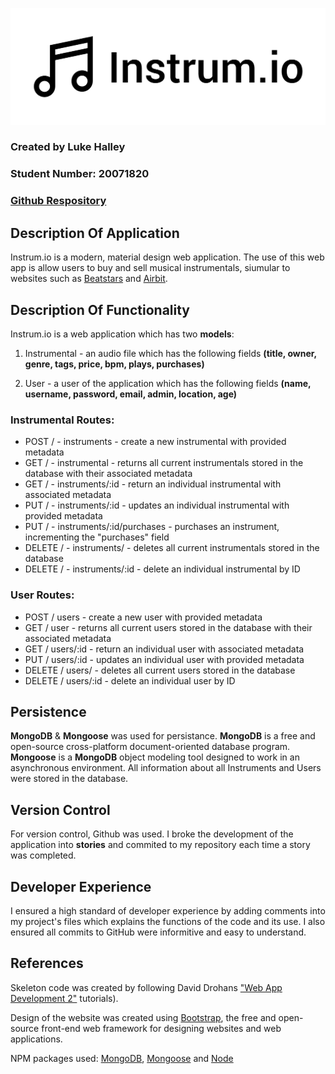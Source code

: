 
![Logo](https://raw.githubusercontent.com/lukehalley/Instrum.io/master/data/logo.png?token=AFW2_5TtEMDS6r_bnqH62XKp6cokYksUks5aPnbQwA%3D%3D)

### Created by Luke Halley
### Student Number: 20071820
### [Github Respository](https://github.com/lukehalley/Instrum.io)

## Description Of Application
Instrum.io is a modern, material design web application. The use of this web app is allow users to buy and sell musical instrumentals, siumular to websites such as [Beatstars](http://beatstars.com/) and [Airbit](https://airbit.com).

## Description Of Functionality
Instrum.io is a web application which has two **models**:

1. Instrumental - an audio file which has the following fields **(title, owner, genre, tags, price, bpm, plays, purchases)**

2. User - a user of the application which has the following fields **(name, username, password, email, admin, location, age)**

### Instrumental Routes: 
* POST / - instruments - create a new instrumental with provided metadata 
* GET / - instrumental - returns all current instrumentals stored in the database with their associated metadata 
* GET / - instruments/:id - return an individual instrumental with associated metadata 
* PUT / - instruments/:id - updates an individual instrumental with provided metadata 
* PUT / - instruments/:id/purchases - purchases an instrument, incrementing the "purchases" field 
* DELETE / - instruments/ - deletes all current instrumentals stored in the database 
* DELETE / - instruments/:id - delete an individual instrumental by ID

### User Routes: 
* POST / users - create a new user with provided metadata 
* GET / user - returns all current users stored in the database with their associated metadata 
* GET / users/:id - return an individual user with associated metadata 
* PUT / users/:id - updates an individual user with provided metadata 
* DELETE / users/ - deletes all current users stored in the database 
* DELETE / users/:id - delete an individual user by ID

## Persistence
**MongoDB** & **Mongoose** was used for persistance. **MongoDB** is a free and open-source cross-platform document-oriented database program. **Mongoose** is a **MongoDB** object modeling tool designed to work in an asynchronous environment. All information about all Instruments and Users were stored in the database.

## Version Control
For version control, Github was used. I broke the development of the application into **stories** and commited to my repository each time a story was completed.

## Developer Experience
I ensured a high standard of developer experience by adding comments into my project's files which explains the functions of the code and its use. I also ensured all commits to GitHub were informitive and easy to understand.

## References
Skeleton code was created by following David Drohans ["Web App Development 2"](https://ddrohan.github.io/wit-wad/) tutorials).

Design of the website was created using [Bootstrap](http://getbootstrap.com/), the free and open-source front-end web framework for designing websites and web applications.

NPM packages used: [MongoDB](https://www.npmjs.com/package/mongodb), [Mongoose](https://www.npmjs.com/package/mongoose) and [Node](https://www.npmjs.com/package/node)